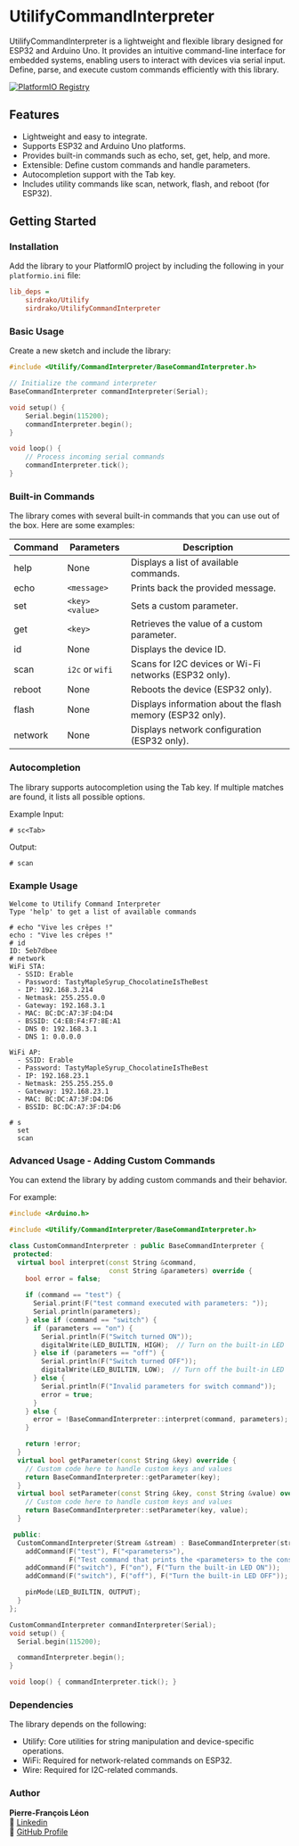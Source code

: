# UtilifyCommandInterpreter

UtilifyCommandInterpreter is a lightweight and flexible library designed for ESP32 and Arduino Uno. It provides an intuitive command-line interface for embedded systems, enabling users to interact with devices via serial input. Define, parse, and execute custom commands efficiently with this library.

[![PlatformIO Registry](https://badges.registry.platformio.org/packages/sirdrako/library/UtilifyCommandInterpreter.svg)](https://registry.platformio.org/libraries/sirdrako/UtilifyCommandInterpreter)

## Features

- Lightweight and easy to integrate.
- Supports ESP32 and Arduino Uno platforms.
- Provides built-in commands such as echo, set, get, help, and more.
- Extensible: Define custom commands and handle parameters.
- Autocompletion support with the Tab key.
- Includes utility commands like scan, network, flash, and reboot (for ESP32).

## Getting Started

### Installation

Add the library to your PlatformIO project by including the following in your `platformio.ini` file:

```ini
lib_deps =
    sirdrako/Utilify
    sirdrako/UtilifyCommandInterpreter
```

### Basic Usage

Create a new sketch and include the library:

```cpp
#include <Utilify/CommandInterpreter/BaseCommandInterpreter.h>

// Initialize the command interpreter
BaseCommandInterpreter commandInterpreter(Serial);

void setup() {
    Serial.begin(115200);
    commandInterpreter.begin();
}

void loop() {
    // Process incoming serial commands
    commandInterpreter.tick();
}
```

### Built-in Commands

The library comes with several built-in commands that you can use out of the box. Here are some examples:

| Command | Parameters | Description |
|---------|------------|-------------|
| help    | None       | Displays a list of available commands. |
| echo    | `<message>`| Prints back the provided message. |
| set     | `<key> <value>` | Sets a custom parameter. |
| get     | `<key>`    | Retrieves the value of a custom parameter. |
| id      | None       | Displays the device ID. |
| scan    | `i2c` or `wifi` | Scans for I2C devices or Wi-Fi networks (ESP32 only). |
| reboot  | None       | Reboots the device (ESP32 only). |
| flash   | None       | Displays information about the flash memory (ESP32 only). |
| network | None       | Displays network configuration (ESP32 only). |

### Autocompletion

The library supports autocompletion using the Tab key. If multiple matches are found, it lists all possible options.

Example Input:

```
# sc<Tab>
```

Output:
```
# scan
```

### Example Usage

```
Welcome to Utilify Command Interpreter
Type 'help' to get a list of available commands

# echo "Vive les crêpes !"
echo : "Vive les crêpes !"
# id 
ID: 5eb7dbee
# network
WiFi STA:
  - SSID: Erable
  - Password: TastyMapleSyrup_ChocolatineIsTheBest
  - IP: 192.168.3.214
  - Netmask: 255.255.0.0
  - Gateway: 192.168.3.1
  - MAC: BC:DC:A7:3F:D4:D4
  - BSSID: C4:EB:F4:F7:8E:A1
  - DNS 0: 192.168.3.1
  - DNS 1: 0.0.0.0

WiFi AP:
  - SSID: Erable
  - Password: TastyMapleSyrup_ChocolatineIsTheBest
  - IP: 192.168.23.1
  - Netmask: 255.255.255.0
  - Gateway: 192.168.23.1
  - MAC: BC:DC:A7:3F:D4:D6
  - BSSID: BC:DC:A7:3F:D4:D6

# s
  set
  scan
```

### Advanced Usage - Adding Custom Commands

You can extend the library by adding custom commands and their behavior. 

For example:

```cpp
#include <Arduino.h>

#include <Utilify/CommandInterpreter/BaseCommandInterpreter.h>

class CustomCommandInterpreter : public BaseCommandInterpreter {
 protected:
  virtual bool interpret(const String &command,
                         const String &parameters) override {
    bool error = false;

    if (command == "test") {
      Serial.print(F("test command executed with parameters: "));
      Serial.println(parameters);
    } else if (command == "switch") {
      if (parameters == "on") {
        Serial.println(F("Switch turned ON"));
        digitalWrite(LED_BUILTIN, HIGH);  // Turn on the built-in LED
      } else if (parameters == "off") {
        Serial.println(F("Switch turned OFF"));
        digitalWrite(LED_BUILTIN, LOW);  // Turn off the built-in LED
      } else {
        Serial.println(F("Invalid parameters for switch command"));
        error = true;
      }
    } else {
      error = !BaseCommandInterpreter::interpret(command, parameters);
    }

    return !error;
  }
  virtual bool getParameter(const String &key) override {
    // Custom code here to handle custom keys and values
    return BaseCommandInterpreter::getParameter(key);
  }
  virtual bool setParameter(const String &key, const String &value) override {
    // Custom code here to handle custom keys and values
    return BaseCommandInterpreter::setParameter(key, value);
  }

 public:
  CustomCommandInterpreter(Stream &stream) : BaseCommandInterpreter(stream) {
    addCommand(F("test"), F("<parameters>"),
               F("Test command that prints the <parameters> to the console"));
    addCommand(F("switch"), F("on"), F("Turn the built-in LED ON"));
    addCommand(F("switch"), F("off"), F("Turn the built-in LED OFF"));

    pinMode(LED_BUILTIN, OUTPUT);
  }
};

CustomCommandInterpreter commandInterpreter(Serial);
void setup() {
  Serial.begin(115200);

  commandInterpreter.begin();
}

void loop() { commandInterpreter.tick(); }
```

### Dependencies

The library depends on the following:

- Utilify: Core utilities for string manipulation and device-specific operations.
- WiFi: Required for network-related commands on ESP32.
- Wire: Required for I2C-related commands.

### Author

**Pierre-François Léon**  
🔗 [Linkedin](https://www.linkedin.com/in/pierrefrancoisleon/)  
🔗 [GitHub Profile](https://github.com/PiFou86)
